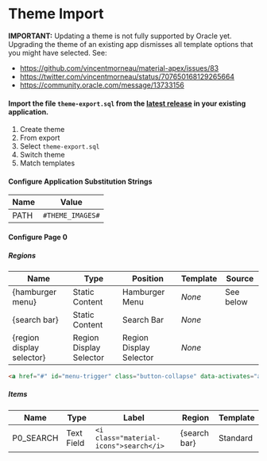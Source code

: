 # Theme Import

**IMPORTANT:** Updating a theme is not fully supported by Oracle yet. Upgrading the theme of an existing app dismisses all template options that you might have selected. See:
- https://github.com/vincentmorneau/material-apex/issues/83
- https://twitter.com/vincentmorneau/status/707650168129265664
- https://community.oracle.com/message/13733156

#### Import the file `theme-export.sql` from the [latest release](https://github.com/vincentmorneau/material-apex/releases/latest) in your existing application.  
1. Create theme
2. From export
3. Select `theme-export.sql`
4. Switch theme
5. Match templates

#### Configure Application Substitution Strings  
Name | Value
--- | ---
PATH | `#THEME_IMAGES#`

#### Configure Page 0
##### Regions
Name | Type | Position | Template | Source
--- | --- | --- | --- | ---
{hamburger menu} | Static Content | Hamburger Menu | *None* | See below
{search bar} | Static Content | Search Bar | *None* |
{region display selector} | Region Display Selector | Region Display Selector | *None* |
```html
<a href="#" id="menu-trigger" class="button-collapse" data-activates="app-sidenav"><i class="material-icons left">menu</i></a>
```

##### Items
Name | Type | Label | Region | Template
--- | --- | --- | --- | ---
P0_SEARCH | Text Field | `<i class="material-icons">search</i>` | {search bar} | Standard
